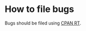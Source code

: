 # How to file bugs #

Bugs should be filed using [CPAN RT](http://rt.cpan.org/Public/Dist/Display.html?Name=RT-Client-REST).